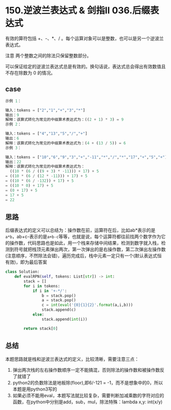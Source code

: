 # 150.逆波兰表达式 & 剑指II 036.后缀表达式

有效的算符包括 +、-、*、/ 。每个运算对象可以是整数，也可以是另一个逆波兰表达式。

注意 两个整数之间的除法只保留整数部分。

可以保证给定的逆波兰表达式总是有效的。换句话说，表达式总会得出有效数值且不存在除数为 0 的情况。

## case

```python
示例 1：

输入：tokens = ["2","1","+","3","*"]
输出：9
解释：该算式转化为常见的中缀算术表达式为：((2 + 1) * 3) = 9
示例 2：

输入：tokens = ["4","13","5","/","+"]
输出：6
解释：该算式转化为常见的中缀算术表达式为：(4 + (13 / 5)) = 6
示例 3：

输入：tokens = ["10","6","9","3","+","-11","*","/","*","17","+","5","+"]
输出：22
解释：该算式转化为常见的中缀算术表达式为：
  ((10 * (6 / ((9 + 3) * -11))) + 17) + 5
= ((10 * (6 / (12 * -11))) + 17) + 5
= ((10 * (6 / -132)) + 17) + 5
= ((10 * 0) + 17) + 5
= (0 + 17) + 5
= 17 + 5
= 22
```

## 思路

后缀表达式的定义可以总结为：操作数在前，运算符在后，比如ab*表示的是`a*b`，ab+c-表示的是`a+b-c`等等，也就是说，每个运算符都往前找两个数字作为它的操作数，代码思路也是如此，用一个栈来存储中间结果，检测到数字就入栈，检测到符号就把栈顶元素弹出两次，第一次弹出的是右操作数，第二次弹出左操作数(注意顺序，不然除法会错)，遍历完成后，栈中元素一定只有一个(默认表达式恒有效)，即为最后答案

```python
class Solution:
    def evalRPN(self, tokens: List[str]) -> int:
        stack = []
        for i in tokens:
            if i in '+-*/':
                b = stack.pop()
                a = stack.pop()
                c = int(eval('{0}{1}{2}'.format(a,i,b)))
                stack.append(c)
            else:
                stack.append(int(i))

        return stack[0]
```

## 总结

本题思路就是栈和逆波兰表达式的定义，比较清晰，需要注意三点：

1. 弹出两次栈的左右操作数顺序一定不能搞混，否则除法的操作数和被操作数反了就错了
2. python2的负数除法是地板除(floor),即6/-121 = -1，而不是想象中的0，所以本题是用python3写的
3. 如果必须不能用eval，本题写法就比较复杂，需要判断加减乘数的字符对应的函数，在python中分别是add，sub，mul，除法特殊：lambda x,y: int(x/y)